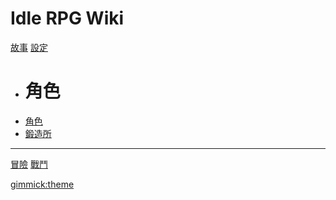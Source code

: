 # Idle RPG Wiki

[故事](story/story.md)
[設定]()

  * # 角色
  * [角色](system/character.md)
  * [鍛造所](system/shop.md)
---

[冒險](system/adventure.md)
[戰鬥](system/battle.md)

[gimmick:theme](readable)